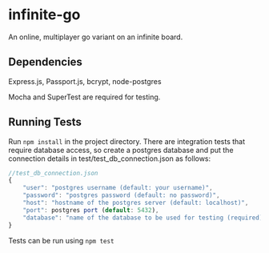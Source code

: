 # infinite-go
An online, multiplayer go variant on an infinite board.

## Dependencies
Express.js, Passport.js, bcrypt, node-postgres

Mocha and SuperTest are required for testing.

## Running Tests
Run `npm install` in the project directory.
There are integration tests that require database access, so create a postgres
database and put the connection details in test/test_db_connection.json as
follows:

```javascript
//test_db_connection.json
{
    "user": "postgres username (default: your username)",
    "password": "postgres password (default: no password)",
    "host": "hostname of the postgres server (default: localhost)",
    "port": postgres port (default: 5432),
    "database": "name of the database to be used for testing (required)"
}
```
Tests can be run using `npm test`
